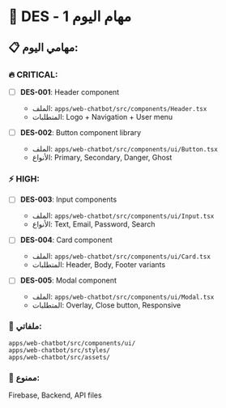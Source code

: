 # 🎨 DES - مهام اليوم 1

## 📋 مهامي اليوم:

### 🔥 CRITICAL:
- [ ] **DES-001**: Header component
  - الملف: `apps/web-chatbot/src/components/Header.tsx`
  - المتطلبات: Logo + Navigation + User menu

- [ ] **DES-002**: Button component library
  - الملف: `apps/web-chatbot/src/components/ui/Button.tsx`
  - الأنواع: Primary, Secondary, Danger, Ghost

### ⚡ HIGH:
- [ ] **DES-003**: Input components
  - الملف: `apps/web-chatbot/src/components/ui/Input.tsx`
  - الأنواع: Text, Email, Password, Search

- [ ] **DES-004**: Card component
  - الملف: `apps/web-chatbot/src/components/ui/Card.tsx`
  - المتطلبات: Header, Body, Footer variants

- [ ] **DES-005**: Modal component
  - الملف: `apps/web-chatbot/src/components/ui/Modal.tsx`
  - المتطلبات: Overlay, Close button, Responsive

### 📁 ملفاتي:
```
apps/web-chatbot/src/components/ui/
apps/web-chatbot/src/styles/
apps/web-chatbot/src/assets/
```

### 🚫 ممنوع:
Firebase, Backend, API files